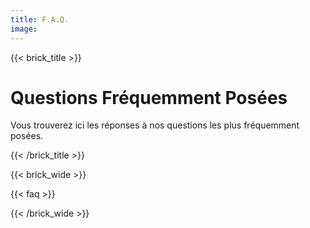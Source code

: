 ```yaml
---
title: F.A.Q.
image:
--- 
```

{{< brick_title >}}

# Questions Fréquemment Posées

Vous trouverez ici les réponses à nos questions les plus fréquemment posées.

{{< /brick_title >}}

{{< brick_wide >}}

{{< faq >}}

{{< /brick_wide >}}
